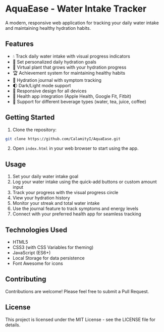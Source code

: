 # AquaEase - Water Intake Tracker

A modern, responsive web application for tracking your daily water intake and maintaining healthy hydration habits.

## Features

- 💧 Track daily water intake with visual progress indicators
- 🎯 Set personalized daily hydration goals
- 🌱 Virtual plant that grows with your hydration progress
- 🏆 Achievement system for maintaining healthy habits
- 📝 Hydration journal with symptom tracking
- 🌓 Dark/Light mode support
- 📱 Responsive design for all devices
- 🔄 Health app integration (Apple Health, Google Fit, Fitbit)
- 🥤 Support for different beverage types (water, tea, juice, coffee)

## Getting Started

1. Clone the repository:
```bash
git clone https://github.com/CalamityI/AquaEase.git
```

2. Open `index.html` in your web browser to start using the app.

## Usage

1. Set your daily water intake goal
2. Log your water intake using the quick-add buttons or custom amount input
3. Track your progress with the visual progress circle
4. View your hydration history
5. Monitor your streak and total water intake
6. Use the journal feature to track symptoms and energy levels
7. Connect with your preferred health app for seamless tracking

## Technologies Used

- HTML5
- CSS3 (with CSS Variables for theming)
- JavaScript (ES6+)
- Local Storage for data persistence
- Font Awesome for icons

## Contributing

Contributions are welcome! Please feel free to submit a Pull Request.

## License

This project is licensed under the MIT License - see the LICENSE file for details. 